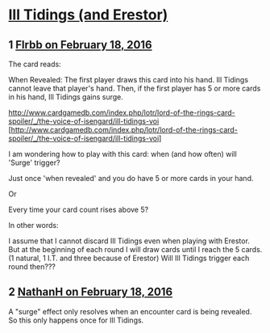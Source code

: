 # [Ill Tidings (and Erestor)](https://community.fantasyflightgames.com/topic/202960-ill-tidings-and-erestor/)

## 1 [Flrbb on February 18, 2016](https://community.fantasyflightgames.com/topic/202960-ill-tidings-and-erestor/?do=findComment&comment=2058874)

The card reads:

When Revealed: The first player draws this card into his hand. Ill Tidings cannot leave that player's hand. Then, if the first player has 5 or more cards in his hand, Ill Tidings gains surge.

http://www.cardgamedb.com/index.php/lotr/lord-of-the-rings-card-spoiler/_/the-voice-of-isengard/ill-tidings-voi [http://www.cardgamedb.com/index.php/lotr/lord-of-the-rings-card-spoiler/_/the-voice-of-isengard/ill-tidings-voi]

I am wondering how to play with this card: when (and how often) will 'Surge' trigger?

Just once 'when revealed' and you do have 5 or more cards in your hand.

Or

Every time your card count rises above 5?

In other words:

I assume that I cannot discard Ill Tidings even when playing with Erestor. But at the beginning of each round I will draw cards until I reach the 5 cards. (1 natural, 1 I.T. and three because of Erestor) Will Ill Tidings trigger each round then???

## 2 [NathanH on February 18, 2016](https://community.fantasyflightgames.com/topic/202960-ill-tidings-and-erestor/?do=findComment&comment=2058989)

A "surge" effect only resolves when an encounter card is being revealed. So this only happens once for Ill Tidings.

